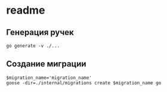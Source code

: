 # readme

## Генерация ручек

```shell
go generate -v ./...
```

## Создание миграции
```shell
$migration_name='migration_name'
goose -dir=./internal/migrations create $migration_name go
```
